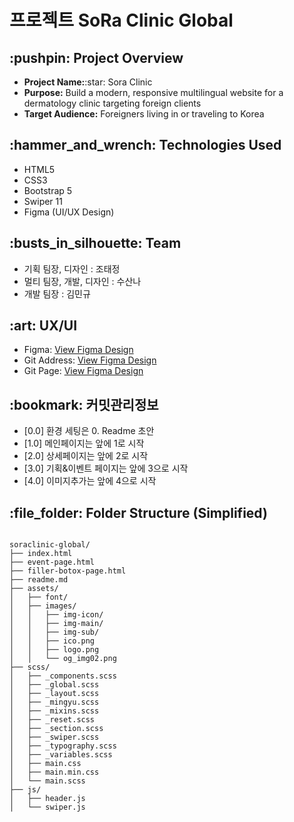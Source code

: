 # 프로젝트 SoRa Clinic Global
<h2>:pushpin: Project Overview</h2>
<ul>
    <li><strong>Project Name:</strong>:star: Sora Clinic</li>
    <li><strong>Purpose:</strong> Build a modern, responsive multilingual website for a dermatology clinic targeting foreign clients</li>
    <li><strong>Target Audience:</strong> Foreigners living in or traveling to Korea</li>
</ul>
<h2>:hammer_and_wrench: Technologies Used</h2>
<ul>
    <li>HTML5</li>
    <li>CSS3</li>
    <li>Bootstrap 5</li>
    <li>Swiper 11</li>
    <li>Figma (UI/UX Design)</li>
</ul>

<h2>:busts_in_silhouette: Team</h2>
<ul>
    <li>기획 팀장, 디자인 : 조태정</li>
    <li>멀티 팀장, 개발, 디자인 : 수산나</li>
    <li>개발 팀장 : 김민규</li>
</ul>

<h2>:art: UX/UI</h2>
<ul>
     <li>Figma: <a href="https://www.figma.com/design/rWGRBWcqvkuVFnjPYwnc7K/Project_sora?node-id=32-108&t=HdIbwCj9lmd1HLKj-1" target="_blank">
            View Figma Design
        </a></li>
    </li> 
    <li> Git Address: <a href="https://github.com/minnngyu97/soraclinic-global.git" target="_blank">
            View Figma Design
        </a>
    </li>
    <li> Git Page: <a href="https://minnngyu97.github.io/soraclinic-global/" target="_blank">
            View Figma Design
        </a>
    </li>
</ul>
<h2>:bookmark: 커밋관리정보</h2>
<ul>
    <li>[0.0] 환경 세팅은 0. Readme 초안</li>
    <li>[1.0] 메인페이지는 앞에 1로 시작</li>
    <li>[2.0] 상세페이지는 앞에 2로 시작</li>
    <li>[3.0] 기획&이벤트 페이지는 앞에 3으로 시작</li>
    <li>[4.0] 이미지추가는 앞에 4으로 시작</li>
</ul>

<h2>:file_folder: Folder Structure (Simplified)</h2>
<pre><code>
soraclinic-global/
├── index.html
├── event-page.html
├── filler-botox-page.html
├── readme.md
├── assets/
│   ├── font/
│   ├── images/
│   │   ├── img-icon/
│   │   ├── img-main/
│   │   ├── img-sub/
│   │   ├── ico.png
│   │   ├── logo.png
│   │   └── og_img02.png
├── scss/
│   ├── _components.scss
│   ├── _global.scss
│   ├── _layout.scss
│   ├── _mingyu.scss
│   ├── _mixins.scss
│   ├── _reset.scss
│   ├── _section.scss
│   ├── _swiper.scss
│   ├── _typography.scss
│   ├── _variables.scss
│   ├── main.css
│   ├── main.min.css
│   └── main.scss
├── js/
│   ├── header.js
│   └── swiper.js

</code></pre>
